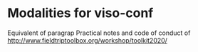 # Modalities for viso-conf


Equivalent of paragrap Practical notes
and code of conduct of http://www.fieldtriptoolbox.org/workshop/toolkit2020/

